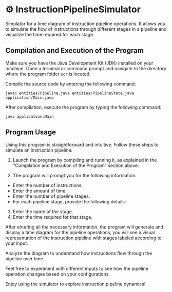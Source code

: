 # ⚙️ InstructionPipelineSimulator
Simulator for a time diagram of instruction pipeline operations. It allows you to simulate the flow of instructions through different stages in a pipeline and visualize the time required for each stage.

## Compilation and Execution of the Program

Make sure you have the Java Development Kit (JDK) installed on your machine. Open a terminal or command prompt and navigate to the directory where the program folder `scr` is located.

Compile the source code by entering the following command:

`javac entities/Pipeline.java entities/PipelineState.java application/Main.java`

After compilation, execute the program by typing the following command:

`java application.Main`

## Program Usage

Using this program is straightforward and intuitive. Follow these steps to simulate an instruction pipeline:

1. Launch the program by compiling and running it, as explained in the "Compilation and Execution of the Program" section above.

2. The program will prompt you for the following information:
  - Enter the number of instructions.
  - Enter the amount of time.
  - Enter the number of pipeline stages.
  - For each pipeline stage, provide the following details:

3. Enter the name of the stage.
4. Enter the time required for that stage.

After entering all the necessary information, the program will generate and display a time diagram for the pipeline operations, you will see a visual representation of the instruction pipeline with stages labeled according to your input.

Analyze the diagram to understand how instructions flow through the pipeline over time.

Feel free to experiment with different inputs to see how the pipeline operation changes based on your configurations.

Enjoy using the simulator to explore instruction pipeline dynamics!






